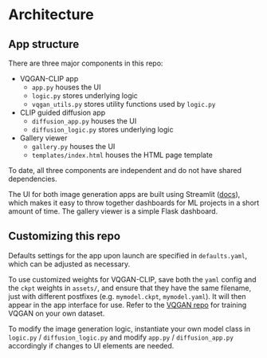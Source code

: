 # Architecture

## App structure

There are three major components in this repo:

+ VQGAN-CLIP app
    + `app.py` houses the UI
    + `logic.py` stores underlying logic
    + `vqgan_utils.py` stores utility functions used by `logic.py`
+ CLIP guided diffusion app
    + `diffusion_app.py` houses the UI
    + `diffusion_logic.py` stores underlying logic
+ Gallery viewer
    + `gallery.py` houses the UI
    + `templates/index.html` houses the HTML page template

To date, all three components are independent and do not have shared dependencies. 

The UI for both image generation apps are built using Streamlit ([docs](https://docs.streamlit.io/en/stable/index.html)), which makes it easy to throw together dashboards for ML projects in a short amount of time. The gallery viewer is a simple Flask dashboard. 

## Customizing this repo

Defaults settings for the app upon launch are specified in `defaults.yaml`, which can be adjusted as necessary.

To use customized weights for VQGAN-CLIP, save both the `yaml` config and the `ckpt` weights in `assets/`, and ensure that they have the same filename, just with different postfixes (e.g. `mymodel.ckpt`, `mymodel.yaml`). It will then appear in the app interface for use. Refer to the [VQGAN repo](https://github.com/CompVis/taming-transformers) for training VQGAN on your own dataset.

To modify the image generation logic, instantiate your own model class in `logic.py` / `diffusion_logic.py` and modify `app.py` / `diffusion_app.py` accordingly if changes to UI elements are needed.